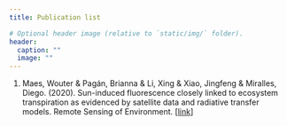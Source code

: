 ```yaml
---
title: Publication list

# Optional header image (relative to `static/img/` folder).
header:
  caption: ""
  image: ""
---
```


1. Maes, Wouter & Pagán, Brianna & Li, Xing & Xiao, Jingfeng & Miralles, Diego. (2020). Sun-induced fluorescence closely linked to ecosystem transpiration as evidenced by satellite data and radiative transfer models. Remote Sensing of Environment. [[link](http://doi.org/10.1016/j.rse.2020.112030)]